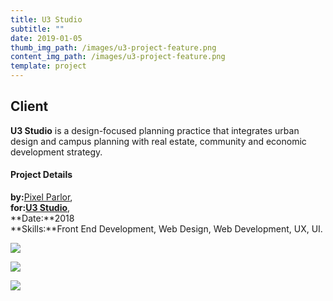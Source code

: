 ```yaml
---
title: U3 Studio
subtitle: ""
date: 2019-01-05
thumb_img_path: /images/u3-project-feature.png
content_img_path: /images/u3-project-feature.png
template: project
---
```

## Client

**U3 Studio** is a design-focused planning practice that integrates urban design and campus planning with real estate, community and economic development strategy.

#### Project Details

**by:**[Pixel Parlor](http://www.pixelparlor.com/),\
**for:[U3 Studio](https://www.u3studio.com/)**,\
**Date:**2018\
**Skills:**Front End Development, Web Design, Web Development, UX, UI.

![](/images/u3-dsk.png)

![](/images/u3-tblt.png)

![](/images/u3-phn.png)